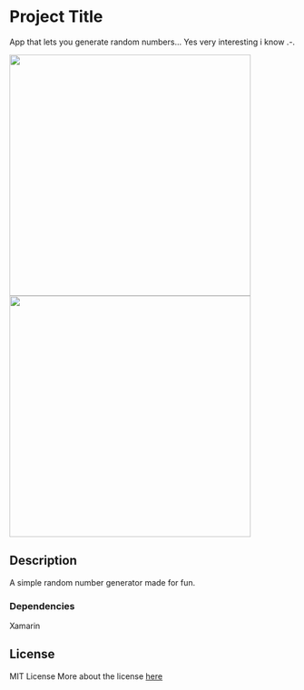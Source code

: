 # Project Title

App that lets you generate random numbers... 
Yes very interesting i know .-.

<img src="./app.png" width="425"/> <img src="./app2.png" width="425"/> 

## Description

A simple random number generator made for fun.

### Dependencies
Xamarin 

## License

MIT License
More about the license [here](./LICENSE.txt) 
